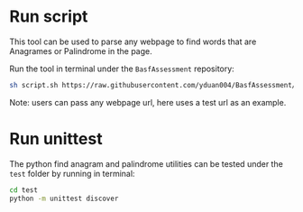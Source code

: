 # Run script
This tool can be used to  parse any webpage to find words that are Anagrames or Palindrome in the page.

Run the tool in terminal under the `BasfAssessment` repository: 

```sh
sh script.sh https://raw.githubusercontent.com/yduan004/BasfAssessment/main/test/test.txt
```

Note: users can pass any webpage url, here uses a test url as an example. 

# Run unittest
The python find anagram and palindrome utilities can be tested under the `test` folder by running in terminal:
```sh
cd test
python -m unittest discover
```